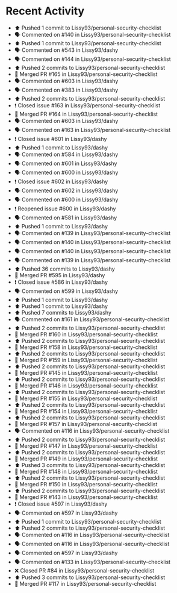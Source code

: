 # Recent Activity

* ⬆️ Pushed 1 commit to Lissy93/personal-security-checklist
* 🗣 Commented on #140 in Lissy93/personal-security-checklist
* ⬆️ Pushed 1 commit to Lissy93/personal-security-checklist
* 🗣 Commented on #543 in Lissy93/dashy
* 🗣 Commented on #144 in Lissy93/personal-security-checklist
* ⬆️ Pushed 2 commits to Lissy93/personal-security-checklist
* 🎉 Merged PR #165 in Lissy93/personal-security-checklist
* 🗣 Commented on #603 in Lissy93/dashy
* 🗣 Commented on #383 in Lissy93/dashy
* ⬆️ Pushed 2 commits to Lissy93/personal-security-checklist
* ❗️ Closed issue #163 in Lissy93/personal-security-checklist
* 🎉 Merged PR #164 in Lissy93/personal-security-checklist
* 🗣 Commented on #603 in Lissy93/dashy
* 🗣 Commented on #163 in Lissy93/personal-security-checklist
* ❗️ Closed issue #601 in Lissy93/dashy
* ⬆️ Pushed 1 commit to Lissy93/dashy
* 🗣 Commented on #584 in Lissy93/dashy
* 🗣 Commented on #601 in Lissy93/dashy
* 🗣 Commented on #600 in Lissy93/dashy
* ❗️ Closed issue #602 in Lissy93/dashy
* 🗣 Commented on #602 in Lissy93/dashy
* 🗣 Commented on #600 in Lissy93/dashy
* ❗️ Reopened issue #600 in Lissy93/dashy
* 🗣 Commented on #581 in Lissy93/dashy
* ⬆️ Pushed 1 commit to Lissy93/dashy
* 🗣 Commented on #139 in Lissy93/personal-security-checklist
* 🗣 Commented on #140 in Lissy93/personal-security-checklist
* 🗣 Commented on #140 in Lissy93/personal-security-checklist
* 🗣 Commented on #139 in Lissy93/personal-security-checklist
* ⬆️ Pushed 36 commits to Lissy93/dashy
* 🎉 Merged PR #595 in Lissy93/dashy
* ❗️ Closed issue #586 in Lissy93/dashy
* 🗣 Commented on #599 in Lissy93/dashy
* ⬆️ Pushed 1 commit to Lissy93/dashy
* ⬆️ Pushed 1 commit to Lissy93/dashy
* ⬆️ Pushed 7 commits to Lissy93/dashy
* 🗣 Commented on #161 in Lissy93/personal-security-checklist
* ⬆️ Pushed 2 commits to Lissy93/personal-security-checklist
* 🎉 Merged PR #160 in Lissy93/personal-security-checklist
* ⬆️ Pushed 2 commits to Lissy93/personal-security-checklist
* 🎉 Merged PR #158 in Lissy93/personal-security-checklist
* ⬆️ Pushed 2 commits to Lissy93/personal-security-checklist
* 🎉 Merged PR #159 in Lissy93/personal-security-checklist
* ⬆️ Pushed 2 commits to Lissy93/personal-security-checklist
* 🎉 Merged PR #145 in Lissy93/personal-security-checklist
* ⬆️ Pushed 2 commits to Lissy93/personal-security-checklist
* 🎉 Merged PR #146 in Lissy93/personal-security-checklist
* ⬆️ Pushed 2 commits to Lissy93/personal-security-checklist
* 🎉 Merged PR #155 in Lissy93/personal-security-checklist
* ⬆️ Pushed 2 commits to Lissy93/personal-security-checklist
* 🎉 Merged PR #154 in Lissy93/personal-security-checklist
* ⬆️ Pushed 2 commits to Lissy93/personal-security-checklist
* 🎉 Merged PR #157 in Lissy93/personal-security-checklist
* 🗣 Commented on #116 in Lissy93/personal-security-checklist
* ⬆️ Pushed 2 commits to Lissy93/personal-security-checklist
* 🎉 Merged PR #147 in Lissy93/personal-security-checklist
* ⬆️ Pushed 2 commits to Lissy93/personal-security-checklist
* 🎉 Merged PR #149 in Lissy93/personal-security-checklist
* ⬆️ Pushed 3 commits to Lissy93/personal-security-checklist
* 🎉 Merged PR #148 in Lissy93/personal-security-checklist
* ⬆️ Pushed 2 commits to Lissy93/personal-security-checklist
* 🎉 Merged PR #150 in Lissy93/personal-security-checklist
* ⬆️ Pushed 2 commits to Lissy93/personal-security-checklist
* 🎉 Merged PR #143 in Lissy93/personal-security-checklist
* ❗️ Closed issue #597 in Lissy93/dashy
* 🗣 Commented on #597 in Lissy93/dashy
* ⬆️ Pushed 1 commit to Lissy93/personal-security-checklist
* ⬆️ Pushed 2 commits to Lissy93/personal-security-checklist
* 🗣 Commented on #116 in Lissy93/personal-security-checklist
* 🗣 Commented on #116 in Lissy93/personal-security-checklist
* 🗣 Commented on #597 in Lissy93/dashy
* 🗣 Commented on #133 in Lissy93/personal-security-checklist
* ❌ Closed PR #84 in Lissy93/personal-security-checklist
* ⬆️ Pushed 3 commits to Lissy93/personal-security-checklist
* 🎉 Merged PR #117 in Lissy93/personal-security-checklist
